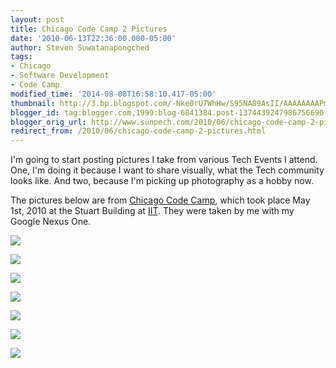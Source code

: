 ```yaml
---
layout: post
title: Chicago Code Camp 2 Pictures
date: '2010-06-13T22:36:00.000-05:00'
author: Steven Suwatanapongched
tags:
- Chicago
- Software Development
- Code Camp
modified_time: '2014-08-08T16:58:10.417-05:00'
thumbnail: http://3.bp.blogspot.com/-Nke0rU7WhHw/S95NA89AsII/AAAAAAAAPmA/Xy74BEHWndk/s600/2010-05-01+08.48.30.jpg
blogger_id: tag:blogger.com,1999:blog-6841384.post-1374439247986756690
blogger_orig_url: http://www.sunpech.com/2010/06/chicago-code-camp-2-pictures.html
redirect_from: /2010/06/chicago-code-camp-2-pictures.html
---
```


I'm going to start posting pictures I take from various Tech Events I attend.  One, I'm doing it because I want to share visually, what the Tech community looks like.  And two, because I'm picking up photography as a hobby now.

The pictures below are from <a href="http://chicagocodecamp.com/">Chicago Code Camp</a>, which took place May 1st, 2010 at the Stuart Building at <a href="http://iit.edu/">IIT</a>.  They were taken by me with my Google Nexus One.

<a href="http://3.bp.blogspot.com/-Nke0rU7WhHw/S95NA89AsII/AAAAAAAAPmA/Xy74BEHWndk/s600/2010-05-01+08.48.30.jpg"><img border="0" src="http://3.bp.blogspot.com/-Nke0rU7WhHw/S95NA89AsII/AAAAAAAAPmA/Xy74BEHWndk/s320/2010-05-01+08.48.30.jpg"  /></a>

<a href="http://2.bp.blogspot.com/-reO4JD_5_5Q/S95NBe9oT1I/AAAAAAAAPmA/GqZnZ9fETOE/s600/2010-05-01+09.07.01.jpg"><img border="0" src="http://2.bp.blogspot.com/-reO4JD_5_5Q/S95NBe9oT1I/AAAAAAAAPmA/GqZnZ9fETOE/s320/2010-05-01+09.07.01.jpg"  /></a>

<a href="http://2.bp.blogspot.com/-f0qXI1gUNHo/S95NB3klO0I/AAAAAAAAPmA/dUspJ4W6w0s/s600/2010-05-01+10.18.32.jpg"><img border="0" src="http://2.bp.blogspot.com/-f0qXI1gUNHo/S95NB3klO0I/AAAAAAAAPmA/dUspJ4W6w0s/s320/2010-05-01+10.18.32.jpg"  /></a>

<a href="http://4.bp.blogspot.com/-8-_cap5jvxo/S95NCnJabzI/AAAAAAAAPmA/i2wndgHWAMU/s600/2010-05-01+11.25.34.jpg"><img border="0" src="http://4.bp.blogspot.com/-8-_cap5jvxo/S95NCnJabzI/AAAAAAAAPmA/i2wndgHWAMU/s320/2010-05-01+11.25.34.jpg"  /></a>

<a href="http://2.bp.blogspot.com/-2TVzLvyVI-0/S95NC7juJrI/AAAAAAAAPmA/86gxgrXhBXA/s600/2010-05-01+13.00.58.jpg"><img border="0" src="http://2.bp.blogspot.com/-2TVzLvyVI-0/S95NC7juJrI/AAAAAAAAPmA/86gxgrXhBXA/s320/2010-05-01+13.00.58.jpg"  /></a>

<a href="http://3.bp.blogspot.com/-dIU7Dhoa7IY/S95NDSClAtI/AAAAAAAAPmA/aPfOKtaXV_I/s600/2010-05-01+14.18.23.jpg"><img border="0" src="http://3.bp.blogspot.com/-dIU7Dhoa7IY/S95NDSClAtI/AAAAAAAAPmA/aPfOKtaXV_I/s320/2010-05-01+14.18.23.jpg"  /></a>

<a href="http://3.bp.blogspot.com/-rP0yrvIHoiA/S95NDjNROEI/AAAAAAAAPmA/_vKBP0-A-Ic/s600/2010-05-01+15.31.41.jpg"><img border="0" src="http://3.bp.blogspot.com/-rP0yrvIHoiA/S95NDjNROEI/AAAAAAAAPmA/_vKBP0-A-Ic/s320/2010-05-01+15.31.41.jpg"  /></a>